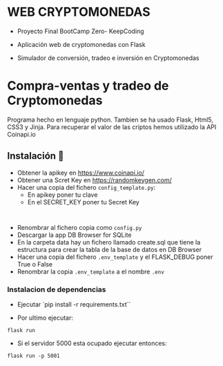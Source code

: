 # WEB CRYPTOMONEDAS
- Proyecto Final BootCamp Zero- KeepCoding

- Aplicación web de cryptomonedas con  Flask

- Simulador de conversión, tradeo e inversión en Cryptomonedas

# Compra-ventas y tradeo de Cryptomonedas

Programa hecho en lenguaje python. Tambien se ha usado Flask, Html5, CSS3 y Jinja.
Para recuperar el valor de las criptos hemos utilizado la API Coinapi.io

## Instalación 🔧

- Obtener la apikey en https://www.coinapi.io/ 
- Obtener una Scret Key en https://randomkeygen.com/ 
- Hacer una copia del fichero `config_template.py`:
    - En apikey  poner tu clave
    - En el SECRET_KEY poner tu Secret Key

```

```
   

```

```

- Renombrar al fichero copia como `config.py`
- Descargar la app DB Browser for SQLite
- En la carpeta data hay un fichero llamado create.sql que tiene la estructura para crear la tabla de la base de datos en DB Browser
- Hacer una copia del fichero `.env_template` y el FLASK_DEBUG poner True o False
- Renombrar la copia `.env_template` a el nombre `.env`


### Instalacion de dependencias

- Ejecutar `pip install -r requirements.txt``

- Por ultimo ejecutar:

```
flask run
```
- Si el servidor 5000 esta ocupado ejecutar entonces:
```
flask run -p 5001
```

